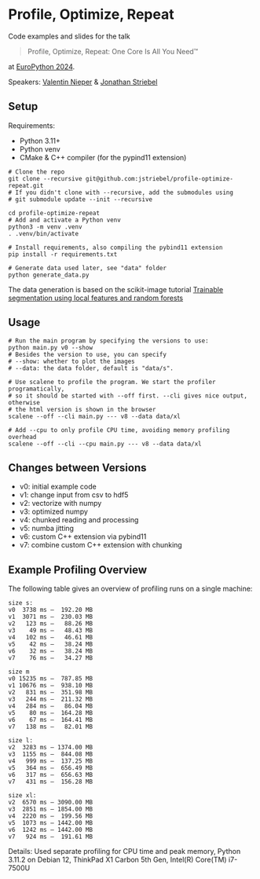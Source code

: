 # Profile, Optimize, Repeat

Code examples and slides for the talk
> Profile, Optimize, Repeat: One Core Is All You Need™

at [EuroPython 2024](https://ep2024.europython.eu/session/profile-optimize-repeat-one-core-is-all-you-needtm).

Speakers:
[Valentin Nieper](https://github.com/valentin-pinkau) & [Jonathan Striebel](https://github.com/jstriebel)


## Setup

Requirements:
* Python 3.11+
* Python venv
* CMake & C++ compiler (for the pypind11 extension)

```shell
# Clone the repo
git clone --recursive git@github.com:jstriebel/profile-optimize-repeat.git
# If you didn't clone with --recursive, add the submodules using
# git submodule update --init --recursive

cd profile-optimize-repeat
# Add and activate a Python venv
python3 -m venv .venv
. .venv/bin/activate

# Install requirements, also compiling the pybind11 extension
pip install -r requirements.txt

# Generate data used later, see "data" folder
python generate_data.py
```

The data generation is based on the scikit-image tutorial [Trainable segmentation using local features and random forests](https://scikit-image.org/docs/stable/auto_examples/segmentation/plot_trainable_segmentation.html)


## Usage

```shell
# Run the main program by specifying the versions to use:
python main.py v0 --show
# Besides the version to use, you can specify
# --show: whether to plot the images
# --data: the data folder, default is "data/s".

# Use scalene to profile the program. We start the profiler programatically,
# so it should be started with --off first. --cli gives nice output, otherwise
# the html version is shown in the browser
scalene --off --cli main.py --- v8 --data data/xl

# Add --cpu to only profile CPU time, avoiding memory profiling overhead
scalene --off --cli --cpu main.py --- v8 --data data/xl
```

## Changes between Versions

* v0: initial example code
* v1: change input from csv to hdf5
* v2: vectorize with numpy
* v3: optimized numpy
* v4: chunked reading and processing
* v5: numba jitting
* v6: custom C++ extension via pybind11
* v7: combine custom C++ extension with chunking


## Example Profiling Overview

The following table gives an overview of profiling runs on a single machine:

```
size s:
v0  3738 ms –  192.20 MB
v1  3071 ms –  230.03 MB
v2   123 ms –   88.26 MB
v3    49 ms –   48.43 MB
v4   102 ms –   46.61 MB
v5    42 ms –   38.24 MB
v6    32 ms –   38.24 MB
v7    76 ms –   34.27 MB

size m
v0 15235 ms –  787.85 MB
v1 10676 ms –  938.10 MB
v2   831 ms –  351.98 MB
v3   244 ms –  211.32 MB
v4   284 ms –   86.04 MB
v5    80 ms –  164.28 MB
v6    67 ms –  164.41 MB
v7   138 ms –   82.01 MB

size l:
v2  3283 ms – 1374.00 MB
v3  1155 ms –  844.08 MB
v4   999 ms –  137.25 MB
v5   364 ms –  656.49 MB
v6   317 ms –  656.63 MB
v7   431 ms –  156.28 MB

size xl:
v2  6570 ms – 3090.00 MB
v3  2851 ms – 1854.00 MB
v4  2220 ms –  199.56 MB
v5  1073 ms – 1442.00 MB
v6  1242 ms – 1442.00 MB
v7   924 ms –  191.61 MB
```

Details: Used separate profiling for CPU time and peak memory, Python 3.11.2 on Debian 12, ThinkPad X1 Carbon 5th Gen, Intel(R) Core(TM) i7-7500U

